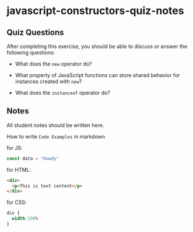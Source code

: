 # javascript-constructors-quiz-notes

## Quiz Questions

After completing this exercise, you should be able to discuss or answer the following questions:

- What does the `new` operator do?

- What property of JavaScript functions can store shared behavior for instances created with `new`?

- What does the `instanceof` operator do?


## Notes

All student notes should be written here.


How to write `Code Examples` in markdown

for JS:
```javascript
const data = "Howdy"
```

for HTML:
```html
<div>
  <p>This is text content</p>
</div>
```

for CSS:
```css
div {
  width:100%
}
```
